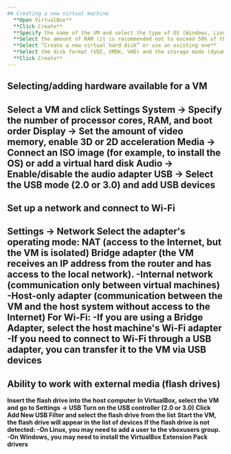 ```yaml
---
## Creating a new virtual machine
  **Open VirtualBox**
  **Click Create**
  **Specify the name of the VM and select the type of OS (Windows, Linux, macOS, etc.)**
  **Select the amount of RAM (it is recommended not to exceed 50% of the available memory)**
  **Select “Create a new virtual hard disk” or use an existing one**
  **Select the disk format (VDI, VMDK, VHD) and the storage mode (dynamic or fixed size)**
  **Click Create**
---
```

## Selecting/adding hardware available for a VM
**Select a VM and click Settings**
**System → Specify the number of processor cores, RAM, and boot order**
**Display → Set the amount of video memory, enable 3D or 2D acceleration**
**Media → Connect an ISO image (for example, to install the OS) or add a virtual hard disk**
**Audio → Enable/disable the audio adapter**
**USB → Select the USB mode (2.0 or 3.0) and add USB devices**
---
## Set up a network and connect to Wi-Fi
**Settings → Network**
**Select the adapter's operating mode:
NAT (access to the Internet, but the VM is isolated)**
**Bridge adapter (the VM receives an IP address from the router and has access to the local network).
-Internal network (communication only between virtual machines)
-Host-only adapter (communication between the VM and the host system without access to the Internet)**
**For Wi-Fi:
-If you are using a Bridge Adapter, select the host machine's Wi-Fi adapter
-If you need to connect to Wi-Fi through a USB adapter, you can transfer it to the VM via USB devices**
---
## Ability to work with external media (flash drives)
**Insert the flash drive into the host computer**
**In VirtualBox, select the VM and go to Settings → USB**
**Turn on the USB controller (2.0 or 3.0)**
**Click Add New USB Filter and select the flash drive from the list**
**Start the VM, the flash drive will appear in the list of devices**
**If the flash drive is not detected:
-On Linux, you may need to add a user to the vboxusers group.
-On Windows, you may need to install the VirtualBox Extension Pack drivers**
